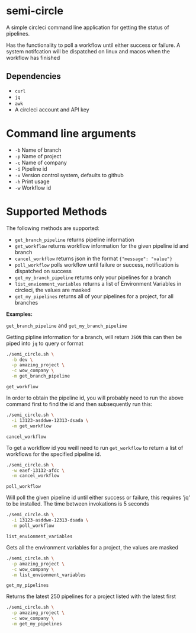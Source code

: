 # semi-circle
A simple circleci command line application for getting the status of pipelines. 

Has the functionality to poll a workflow until either success or failure. A system notifcation will be dispatched on linux and macos when the workflow has finished

## Dependencies
- `curl`
- `jq`
- `awk`
- A circleci account and API key

# Command line arguments
- `-b` Name of branch
- `-p` Name of project
- `-c` Name of company
- `-i` Pipeline id
- `-v` Version control system, defaults to github
- `-h` Print usage
- `-w` Workflow id

# Supported Methods
The following methods are supported:
- `get_branch_pipeline` returns pipeline information
- `get_workflow` returns workflow information for the given pipeline id and branch
- `cancel_workflow` returns json in the format `{"message": "value"}`
- `poll_workflow` polls workflow until failure or success, notification is dispatched on success
- `get_my_branch_pipeline` returns only your pipelines for a branch
- `list_envionment_variables` returns a list of Environment Variables in circleci, the values are masked
- `get_my_pipelines` returns all of your pipelines for a project, for all branches

__Examples:__

`get_branch_pipeline` and `get_my_branch_pipeline`

Getting pipline information for a branch, will return `JSON` this can then be piped into `jq` to query or format

```sh
./semi_circle.sh \
  -b dev \
  -p amazing_project \
  -c wow_company \
  -m get_branch_pipeline
```

`get_workflow`

In order to obtain the pipeline id, you will probably need to run the above command first to find the id and then subsequently run this:

```sh
./semi_circle.sh \
  -i 13123-asddwe-12313-dsada \
  -m get_workflow
```

`cancel_workflow`

To get a workflow id you weill need to run `get_workflow` to return a list of workflows for the specified pipeline id.

```sh
./semi_circle.sh \
  -w eaef-13132-afdc \
  -m cancel_workflow
```

`poll_workflow`

Will poll the given pipeline id until either success or failure, this requires 'jq' to be installed.
The time between invokations is 5 seconds

```sh
./semi_circle.sh \
  -i 13123-asddwe-12313-dsada \
  -m poll_workflow
```

`list_envionment_variables`

Gets all the environment variables for a project, the values are masked

```sh
./semi_circle.sh \
  -p amazing_project \
  -c wow_company \
  -m list_envionment_variables
```

`get_my_pipelines`

Returns the latest 250 pipelines for a project listed with the latest first

```sh
./semi_circle.sh \
  -p amazing_project \
  -c wow_company \
  -m get_my_pipelines
```
